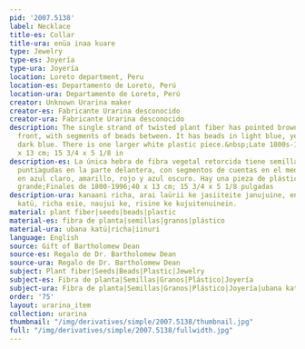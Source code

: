 ```yaml
---
pid: '2007.5138'
label: Necklace
title-es: Collar
title-ura: enüa inaa kuare
type: Jewelry
type-es: Joyería
type-ura: Joyería
location: Loreto department, Peru
location-es: Departamento de Loreto, Perú
location-ura: Departamento de Loreto, Perú
creator: Unknown Urarina maker
creator-es: Fabricante Urarina desconocido
creator-ura: Fabricante Urarina desconocido
description: The single strand of twisted plant fiber has pointed brown seeds at the
  front, with segments of beads between. It has beads in light blue, yellow, red and
  dark blue. There is one larger white plastic piece.&nbsp;Late 1800s-1996.&nbsp;40
  x 13 cm; 15 3/4 x 5 1/8 in
description-es: La única hebra de fibra vegetal retorcida tiene semillas marrones
  puntiagudas en la parte delantera, con segmentos de cuentas en el medio. Tiene cuentas
  en azul claro, amarillo, rojo y azul oscuro. Hay una pieza de plástico blanco más
  grande;Finales de 1800-1996;40 x 13 cm; 15 3/4 x 5 1/8 pulgadas
description-ura: kanaani richa, arai laürii ke jasiiteite janujuine, enüa inaa, kanii
  katü, richa esie, naujui ke, risine ke kujuitenuinein.
material: plant fiber|seeds|beads|plastic
material-es: fibra de planta|semillas|granos|plástico
material-ura: ubana katü|richa|iinuri
language: English
source: Gift of Bartholomew Dean
source-es: Regalo de Dr. Bartholomew Dean
source-ura: Regalo de Dr. Bartholomew Dean
subject: Plant fiber|Seeds|Beads|Plastic|Jewelry
subject-es: Fibra de planta|Semillas|Granos|Plástico|Joyería
subject-ura: Fibra de planta|Semillas|Granos|Plástico|Joyería|ubana katü|richa|iinuri
order: '75'
layout: urarina_item
collection: urarina
thumbnail: "/img/derivatives/simple/2007.5138/thumbnail.jpg"
full: "/img/derivatives/simple/2007.5138/fullwidth.jpg"
---
```

